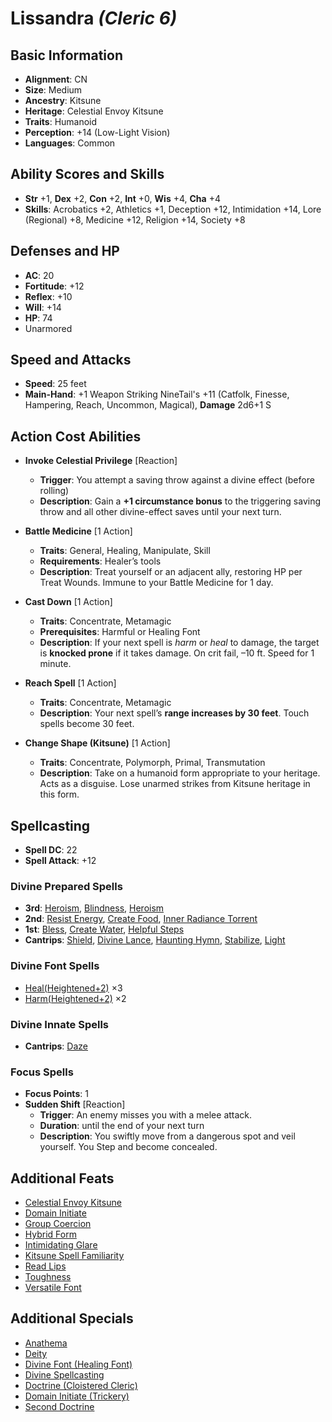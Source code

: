 # Lissandra *(Cleric 6)*

## Basic Information

- **Alignment**: CN
- **Size**: Medium
- **Ancestry**: Kitsune
- **Heritage**: Celestial Envoy Kitsune
- **Traits**: Humanoid
- **Perception**: +14 (Low-Light Vision)
- **Languages**: Common

## Ability Scores and Skills

- **Str** +1, **Dex** +2, **Con** +2, **Int** +0, **Wis** +4, **Cha** +4
- **Skills**: Acrobatics +2, Athletics +1, Deception +12, Intimidation +14, Lore (Regional) +8, Medicine +12, Religion +14, Society +8

## Defenses and HP

- **AC**: 20
- **Fortitude**: +12
- **Reflex**: +10
- **Will**: +14
- **HP**: 74
- Unarmored

## Speed and Attacks

- **Speed**: 25 feet
- **Main-Hand**: +1 Weapon Striking NineTail's +11 (Catfolk, Finesse, Hampering, Reach, Uncommon, Magical), **Damage** 2d6+1 S

## Action Cost Abilities

- **Invoke Celestial Privilege** [Reaction]  
  - **Trigger**: You attempt a saving throw against a divine effect (before rolling)  
  - **Description**: Gain a **+1 circumstance bonus** to the triggering saving throw and all other divine-effect saves until your next turn.

- **Battle Medicine** [1 Action]  
  - **Traits**: General, Healing, Manipulate, Skill  
  - **Requirements**: Healer’s tools  
  - **Description**: Treat yourself or an adjacent ally, restoring HP per Treat Wounds. Immune to your Battle Medicine for 1 day.

- **Cast Down** [1 Action]  
  - **Traits**: Concentrate, Metamagic  
  - **Prerequisites**: Harmful or Healing Font  
  - **Description**: If your next spell is *harm* or *heal* to damage, the target is **knocked prone** if it takes damage. On crit fail, –10 ft. Speed for 1 minute.

- **Reach Spell** [1 Action]  
  - **Traits**: Concentrate, Metamagic  
  - **Description**: Your next spell’s **range increases by 30 feet**. Touch spells become 30 feet.

- **Change Shape (Kitsune)** [1 Action]  
  - **Traits**: Concentrate, Polymorph, Primal, Transmutation  
  - **Description**: Take on a humanoid form appropriate to your heritage. Acts as a disguise. Lose unarmed strikes from Kitsune heritage in this form.

## Spellcasting

- **Spell DC**: 22  
- **Spell Attack**: +12

### Divine Prepared Spells

- **3rd**: [Heroism](https://2e.aonprd.com/Spells.aspx?ID=149), [Blindness](https://2e.aonprd.com/Spells.aspx?ID=26), [Heroism](https://2e.aonprd.com/Spells.aspx?ID=149)  
- **2nd**: [Resist Energy](https://2e.aonprd.com/Spells.aspx?ID=256), [Create Food](https://2e.aonprd.com/Spells.aspx?ID=52), [Inner Radiance Torrent](https://2e.aonprd.com/SpellLists.aspx?Tradition=0)  
- **1st**: [Bless](https://2e.aonprd.com/Spells.aspx?ID=25), [Create Water](https://2e.aonprd.com/Spells.aspx?ID=53), [Helpful Steps](https://2e.aonprd.com/SpellLists.aspx?Tradition=0)  
- **Cantrips**: [Shield](https://2e.aonprd.com/Spells.aspx?ID=280), [Divine Lance](https://2e.aonprd.com/Spells.aspx?ID=84), [Haunting Hymn](https://2e.aonprd.com/SpellLists.aspx?Tradition=0), [Stabilize](https://2e.aonprd.com/Spells.aspx?ID=307), [Light](https://2e.aonprd.com/Spells.aspx?ID=171)

### Divine Font Spells

- [Heal(Heightened+2)](https://2e.aonprd.com/Spells.aspx?ID=148) ×3
- [Harm(Heightened+2)](https://2e.aonprd.com/Spells.aspx?ID=146) ×2  

### Divine Innate Spells

- **Cantrips**: [Daze](https://2e.aonprd.com/Spells.aspx?ID=61)

### Focus Spells

- **Focus Points**: 1
- **Sudden Shift** [Reaction]
  - **Trigger**: An enemy misses you with a melee attack.
  - **Duration**: until the end of your next turn
  - **Description**: You swiftly move from a dangerous spot and veil yourself. You Step and become concealed.

## Additional Feats

- [Celestial Envoy Kitsune](https://2e.aonprd.com/Heritages.aspx?Ancestry=38)
- [Domain Initiate](https://2e.aonprd.com/Feats.aspx?ID=265)
- [Group Coercion](https://2e.aonprd.com/Feats.aspx?ID=788)
- [Hybrid Form](https://2e.aonprd.com/Feats.aspx?ID=2623)
- [Intimidating Glare](https://2e.aonprd.com/Feats.aspx?ID=796)
- [Kitsune Spell Familiarity](https://2e.aonprd.com/Feats.aspx?ID=2619)
- [Read Lips](https://2e.aonprd.com/Feats.aspx?ID=833)
- [Toughness](https://2e.aonprd.com/Feats.aspx?ID=855)
- [Versatile Font](https://2e.aonprd.com/Feats.aspx?ID=275)

## Additional Specials

- [Anathema](https://2e.aonprd.com/Classes.aspx?ID=5)
- [Deity](https://2e.aonprd.com/Classes.aspx?ID=5&NoRedirect=1)
- [Divine Font (Healing Font)](https://2e.aonprd.com/Classes.aspx?ID=5&NoRedirect=1)
- [Divine Spellcasting](https://2e.aonprd.com/Classes.aspx?ID=5&NoRedirect=1)
- [Doctrine (Cloistered Cleric)](https://2e.aonprd.com/Classes.aspx?ID=5&NoRedirect=1)
- [Domain Initiate (Trickery)](https://2e.aonprd.com/Classes.aspx?ID=5&NoRedirect=1)
- [Second Doctrine](https://2e.aonprd.com/Classes.aspx?ID=5&NoRedirect=1)
